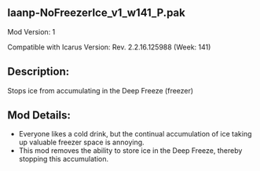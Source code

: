 laanp-NoFreezerIce_v1_w141_P.pak
----------------------------------------------------------------------
Mod Version: 1

Compatible with Icarus Version: Rev. 2.2.16.125988 (Week: 141)

## Description:
Stops ice from accumulating in the Deep Freeze (freezer)

## Mod Details:
- Everyone likes a cold drink, but the continual accumulation of ice taking up valuable freezer space is annoying.
- This mod removes the ability to store ice in the Deep Freeze, thereby stopping this accumulation.


































































































































